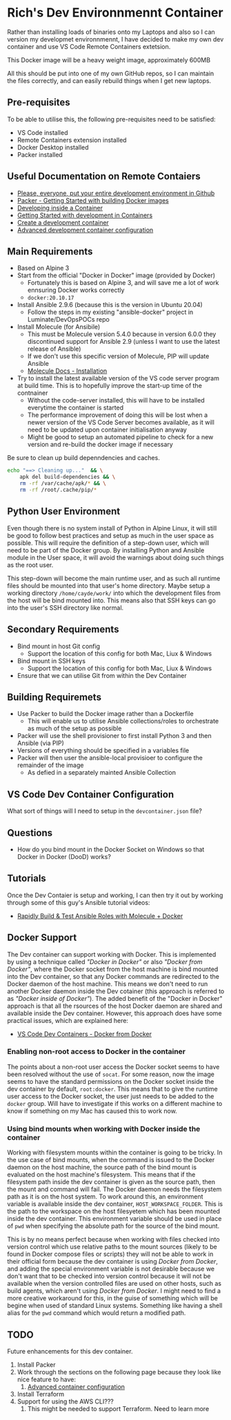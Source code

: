 # Rich's Dev Environnmennt Container

Rather than installing loads of binaries onto my Laptops and also so I can version my developmet environnmennt, I have decided to make my own dev container and use VS Code Remote Containers extetsion.

This Docker image will be a heavy weight image, approximately 600MB

All this should be put into one of my own GitHub repos, so I can maintain the files correctly, and can easily rebuild things when I get new laptops.

## Pre-requisites
To be able to utilise this, the following pre-requisites need to be satisfied:

* VS Code installed
* Remote Containers extension installed
* Docker Desktop installed
* Packer installed

## Useful Documentation on Remote Contaiers

* [Please, everyone, put your entire development environment in Github](https://www-freecodecamp-org.cdn.ampproject.org/v/s/www.freecodecamp.org/news/put-your-dev-env-in-github/amp/?amp_js_v=a2&amp_gsa=1#referrer=https%3A%2F%2Fwww.google.com&amp_tf=From%20%251%24s&ampshare=https%3A%2F%2Fwww.freecodecamp.org%2Fnews%2Fput-your-dev-env-in-github%2F)
* [Packer - Getting Started with building Docker images](https://learn.hashicorp.com/collections/packer/docker-get-started)
* [Developing inside a Container](https://code.visualstudio.com/docs/remote/containers)
* [Getting Started with development in Containers](https://code.visualstudio.com/docs/remote/containers-tutorial)
* [Create a development container](https://code.visualstudio.com/docs/remote/create-dev-container)
* [Advanced development container configuration](https://code.visualstudio.com/remote/advancedcontainers/overview)

## Main Requirements

* Based on Alpine 3
* Start from the official "Docker in Docker" image (provided by Docker)
  * Fortunately this is based on Alpine 3, and will save me a lot of work ennsuring Docker works correctly
  * `docker:20.10.17`
* Install Ansible 2.9.6 (because this is the version in Ubuntu 20.04)
  * Follow the steps in my existing "ansible-docker" project in Luminate/DevOpsPOCs repo
* Install Molecule (for Ansibile)
  * This must be Molecule version 5.4.0 because in version 6.0.0 they discontinued support for Ansible 2.9 (unless I want to use the latest release of Ansible)
  * If we don't use this specific version of Molecule, PIP will update Ansible
  * [Molecule Docs - Installation](https://molecule.readthedocs.io/en/latest/installation.html#install)
* Try to install the latest available version of the VS code server program at build time. This is to hopefully improve the start-up time of the contnainer
  * Without the code-server installed, this will have to be installed everytime the container is started
  * The performance improvement of doing this will be lost when a newer version of the VS Code Server becomes available, as it will need to be updated upon container initialisation anyway
  * Might be good to setup an automated pipeline to check for a new version and re-build the docker image if necessary

Be sure to clean up build depenndencies and caches.

```bash
echo "==> Cleaning up..."  && \
    apk del build-dependencies && \
    rm -rf /var/cache/apk/* && \
    rm -rf /root/.cache/pip/*
```

## Python User Environment

Even though there is no system install of Python in Alpine Linux, it will still be good to follow best practices and setup as much in the user space as possible.
This will require the definition of a step-down user, which will need to be part of the Docker group.
By installing Python and Ansible module in the User space, it will avoid the warnings about doing such things as the root user.

This step-down will become the main runtime user, and as such all runtime files should be mounted into that user's home directory.
Maybe setup a working directory `/home/cayde/work/` into which the development files from the host will be bind mounted into.
This means also that SSH keys can go into the user's SSH directory like normal.

## Secondary Requirements

* Bind mount in host Git config
  * Support the location of this config for both Mac, Liux & Windows
* Bind mount in SSH keys
  * Support the location of this config for both Mac, Liux & Windows
* Ensure that we can utilise Git from within the Dev Container

## Building Requiremets

* Use Packer to build the Docker image rather than a Dockerfile
  * This will enable us to utilise Ansible collections/roles to orchestrate as much of the setup as possible
* Packer will use the shell provisioner to first install Python 3 and then Ansible (via PIP)
* Versions of everything should be specified in a variables file
* Packer will then user the ansible-local provisioer to configure the remainder of the image
  * As defied in a separately mainted Ansible Collection

## VS Code Dev Container Configuration

What sort of things will I need to setup in the `devcontainer.json` file?

## Questions

* How do you bind mount in the Docker Socket on Windows so that Docker in Docker (DooD) works?

## Tutorials

Once the Dev Contaier is setup and working, I can then try it out by working through some of this guy's Ansible tutorial videos:

* [Rapidly Build & Test Ansible Roles with Molecule + Docker](https://www.youtube.com/watch?v=DAnMyBZ8-Qs&list=PLMyOob-UkeytIleCbMlFfCzaunOh27hm6&index=11)

## Docker Support

The Dev container can support working with Docker. This is implemented by using a technique called *"Docker in Docker"* or also *"Docker from Docker"*, where the Docker socket from the host machine is bind mounted into the Dev container, so that any Docker commands are redirected to the Docker daemon of the host machine. This means we don't need to run another Docker daemon inside the Dev cotainer (this approach is referred to as *"Docker inside of Docker"*). The added benefit of the "Docker in Docker" approach is that all the rsources of the host Docker daemon are shared and available inside the Dev container. However, this approach does have some practical issues, which are explained here:

* [VS Code Dev Containers - Docker from Docker](https://github.com/microsoft/vscode-dev-containers/tree/main/containers/docker-from-docker)

### Enabling non-root access to Docker in the container

The points about a non-root user access the Docker socket seems to have been resolved without the use of `socat`. For some reason, now the image seems to have the standard permissions on the Docker socket inside the dev container by default, `root:docker`. This means that to give the runtime user access to the Docker socket, the user just needs to be added to the `docker` group. Will have to investigate if this works on a different machine to know if something on my Mac has caused this to work now.

### Using bind mounts when working with Docker inside the container

Working with filesystem mounts within the container is going to be tricky. In the use case of bind mounts, when the command is issued to the Docker daemon on the host machine, the source path of the bind mount is evaluated on the host machine's filesystem. This means that if the filesystem path inside the dev container is given as the source path, then the mount and command will fail. The Docker daemon needs the filesystem path as it is on the host system.
To work around this, an environment variable is available inside the dev container, `HOST_WORKSPACE_FOLDER`. This is the path to the workspace on the host filesyetem which has been mounted inside the dev container. This environment variable should be used in place of `pwd` when specifying the absolute path for the source of the bind mount.

This is by no means perfect because when working with files checked into version control which use relative paths to the mount sources (likely to be found in Docker compose files or scripts) they will not be able to work in their official form because the dev container is using *Docker from Docker*, and adding the special environment variable is not desirable because we don't want that to be checked into version control because it will not be available when the version controlled files are used on other hosts, such as build agents, which aren't using *Docker from Docker*. I might need to find a more creative workaround for this, in the guise of something which will be begine when used of standard Linux systems. Something like having a shell alias for the `pwd` command which would return a modified path.

## TODO

Future enhancements for this dev container.

1. Install Packer
2. Work through the sections on the following page because they look like nice feature to have:
   1. [Advanced container configuration](https://code.visualstudio.com/remote/advancedcontainers/overview)
3. Install Terraform
4. Support for using the AWS CLI???
   1. This might be needed to support Terraform. Need to learn more
